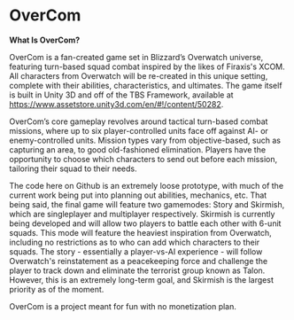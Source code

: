 # OverCom

<b>What Is OverCom?</b>

OverCom is a fan-created game set in Blizzard’s Overwatch universe, featuring turn-based squad combat inspired by the likes of Firaxis's XCOM. All characters from Overwatch will be re-created in this unique setting, complete with their abilities, characteristics, and ultimates. The game itself is built in Unity 3D and off of the TBS Framework, available at https://www.assetstore.unity3d.com/en/#!/content/50282. 

OverCom’s core gameplay revolves around tactical turn-based combat missions, where up to six player-controlled units face off against AI- or enemy-controlled units. Mission types vary from objective-based, such as capturing an area, to good old-fashioned elimination. Players have the opportunity to choose which characters to send out before each mission, tailoring their squad to their needs.

The code here on Github is an extremely loose prototype, with much of the current work being put into planning out abilities, mechanics, etc. That being said, the final game will feature two gamemodes: Story and Skirmish, which are singleplayer and multiplayer respectively. Skirmish is currently being developed and will allow two players to battle each other with 6-unit squads. This mode will feature the heaviest inspiration from Overwatch, including no restrictions as to who can add which characters to their squads. The story - essentially a player-vs-AI experience - will follow Overwatch's reinstatement as a peacekeeping force and challenge the player to track down and eliminate the terrorist group known as Talon. However, this is an extremely long-term goal, and Skirmish is the largest priority as of the moment.

OverCom is a project meant for fun with no monetization plan.
